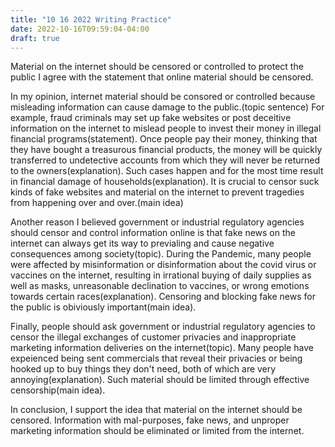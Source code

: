 ```yaml
---
title: "10 16 2022 Writing Practice"
date: 2022-10-16T09:59:04-04:00
draft: true
---
```


Material on the internet should be censored or controlled to protect the public
I agree with the statement that online material should be censored. 

In my opinion, internet material should be consored or controlled because misleading information can cause damage to the public.(topic sentence) For example, fraud criminals may set up fake websites or post deceitive information on the internet to mislead people to invest their money in illegal financial programs(statement). Once people pay their money, thinking that they have bought a treasurous financial products, the money will be quickly transferred to undetective accounts from which they will never be returned to the owners(explanation). Such cases happen and for the most time result in financial damage of households(explanation). It is crucial to censor suck kinds of fake websites and material on the internet to prevent tragedies from happening over and over.(main idea)

Another reason I believed government or industrial regulatory agencies should censor and control information online is that fake news on the internet can always get its way to previaling and cause negative consequences among society(topic). During the Pandemic, many people were affected by misinformation or disinformation about the covid virus or vaccines on the internet, resulting in irrational buying of daily supplies as well as masks, unreasonable declination to vaccines, or wrong emotions towards certain races(explanation). Censoring and blocking fake news for the public is obiviously important(main idea).

Finally, people should ask government or industrial regulatory agencies to censor the illegal exchanges of customer privacies and inappropriate marketing information deliveries on the internet(topic). Many people have expeienced being sent commercials that reveal their privacies or being hooked up to buy things they don't need, both of which are very annoying(explanation). Such material should be limited through effective censorship(main idea). 

In conclusion, I support the idea that material on the internet should be censored. Information with mal-purposes, fake news, and unproper marketing information should be eliminated or limited from the internet.
